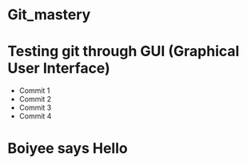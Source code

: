 # Git_mastery

# Testing git through GUI (Graphical User Interface)

- Commit 1
- Commit 2
- Commit 3
- Commit 4

# Boiyee says Hello

